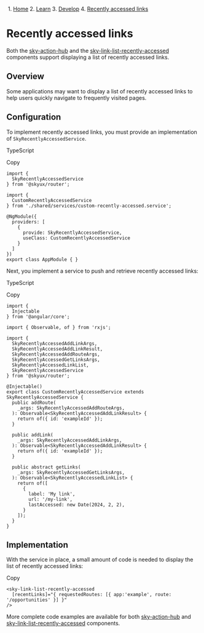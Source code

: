             

 1.  [Home](/skyux/)
2.  [Learn](/skyux/learn.md)
3.  [Develop](/skyux/learn/develop.md)
4.  [Recently accessed links](/skyux/learn/develop/recently-accessed-links.md)

Recently accessed links
=======================

Both the [sky-action-hub](/skyux/components/action-hub?docs-active-tab=development#class-skyactionhubcomponent.md) and the [sky-link-list-recently-accessed](/skyux/components/page?docs-active-tab=development#class-skypagelinkscomponent.md) components support displaying a list of recently accessed links.

Overview
--------

Some applications may want to display a list of recently accessed links to help users quickly navigate to frequently visited pages.

Configuration
-------------

To implement recently accessed links, you must provide an implementation of `SkyRecentlyAccessedService`.

TypeScript

Copy

    import {
      SkyRecentlyAccessedService
    } from '@skyux/router';
    
    import {
      CustomRecentlyAccessedService
    } from './shared/services/custom-recently-accessed.service';
    
    @NgModule({
      providers: [
        {
          provide: SkyRecentlyAccessedService,
          useClass: CustomRecentlyAccessedService
        }
      ]
    })
    export class AppModule { }

Next, you implement a service to push and retrieve recently accessed links:

TypeScript

Copy

    import {
      Injectable
    } from '@angular/core';
    
    import { Observable, of } from 'rxjs';
    
    import {
      SkyRecentlyAccessedAddLinkArgs,
      SkyRecentlyAccessedAddLinkResult,
      SkyRecentlyAccessedAddRouteArgs,
      SkyRecentlyAccessedGetLinksArgs,
      SkyRecentlyAccessedLinkList,
      SkyRecentlyAccessedService
    } from '@skyux/router';
    
    @Injectable()
    export class CustomRecentlyAccessedService extends SkyRecentlyAccessedService {
      public addRoute(
        _args: SkyRecentlyAccessedAddRouteArgs,
      ): Observable<SkyRecentlyAccessedAddLinkResult> {
        return of({ id: 'exampleId' });
      }
    
      public addLink(
        _args: SkyRecentlyAccessedAddLinkArgs,
      ): Observable<SkyRecentlyAccessedAddLinkResult> {
        return of({ id: 'exampleId' });
      }
    
      public abstract getLinks(
        _args: SkyRecentlyAccessedGetLinksArgs,
      ): Observable<SkyRecentlyAccessedLinkList> {
        return of([
          {
            label: 'My link',
            url: '/my-link',
            lastAccessed: new Date(2024, 2, 2),
          }
        ]);
      }
    }

Implementation
--------------

With the service in place, a small amount of code is needed to display the list of recently accessed links:

Copy

    <sky-link-list-recently-accessed
      [recentLinks]="{ requestedRoutes: [{ app:'example', route: '/opportunities' }] }"
    />

More complete code examples are available for both [sky-action-hub](/skyux/components/action-hub?docs-active-tab=code-examples.md) and [sky-link-list-recently-accessed](/skyux/components/page?docs-active-tab=code-examples.md) components.